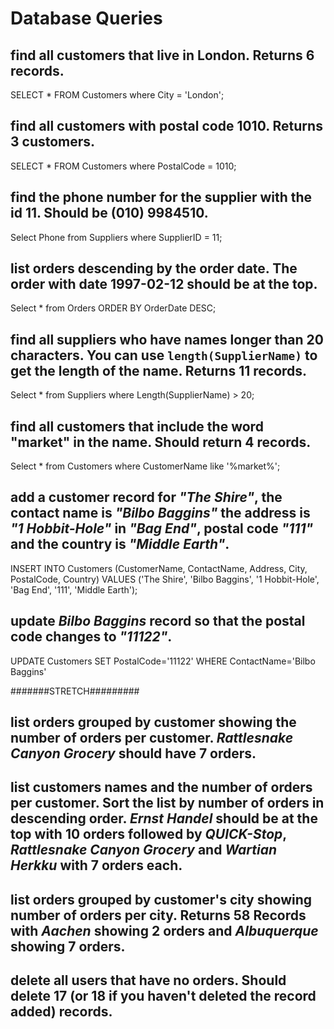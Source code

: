 # Database Queries

## find all customers that live in London. Returns 6 records.

SELECT \* FROM Customers where City = 'London';

## find all customers with postal code 1010. Returns 3 customers.

SELECT \* FROM Customers where PostalCode = 1010;

## find the phone number for the supplier with the id 11. Should be (010) 9984510.

Select Phone from Suppliers where SupplierID = 11;

## list orders descending by the order date. The order with date 1997-02-12 should be at the top.

Select \* from Orders ORDER BY OrderDate DESC;

## find all suppliers who have names longer than 20 characters. You can use `length(SupplierName)` to get the length of the name. Returns 11 records.

Select \* from Suppliers where Length(SupplierName) > 20;

## find all customers that include the word "market" in the name. Should return 4 records.

Select \* from Customers where CustomerName like '%market%';

## add a customer record for _"The Shire"_, the contact name is _"Bilbo Baggins"_ the address is _"1 Hobbit-Hole"_ in _"Bag End"_, postal code _"111"_ and the country is _"Middle Earth"_.

INSERT INTO Customers (CustomerName, ContactName, Address, City, PostalCode, Country)
VALUES ('The Shire', 'Bilbo Baggins', '1 Hobbit-Hole', 'Bag End', '111', 'Middle Earth');

## update _Bilbo Baggins_ record so that the postal code changes to _"11122"_.

UPDATE Customers SET PostalCode='11122' WHERE ContactName='Bilbo Baggins'

#######STRETCH#########

## list orders grouped by customer showing the number of orders per customer. _Rattlesnake Canyon Grocery_ should have 7 orders.

## list customers names and the number of orders per customer. Sort the list by number of orders in descending order. _Ernst Handel_ should be at the top with 10 orders followed by _QUICK-Stop_, _Rattlesnake Canyon Grocery_ and _Wartian Herkku_ with 7 orders each.

## list orders grouped by customer's city showing number of orders per city. Returns 58 Records with _Aachen_ showing 2 orders and _Albuquerque_ showing 7 orders.

## delete all users that have no orders. Should delete 17 (or 18 if you haven't deleted the record added) records.

